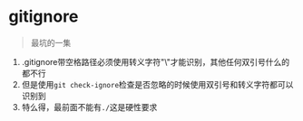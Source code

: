 # gitignore

>   最坑的一集

1.   .gitignore带空格路径必须使用转义字符"\\"才能识别，其他任何双引号什么的都不行
2.   但是使用`git check-ignore`检查是否忽略的时候使用双引号和转义字符都可以识别到
3.   特么得，最前面不能有`./`这是硬性要求